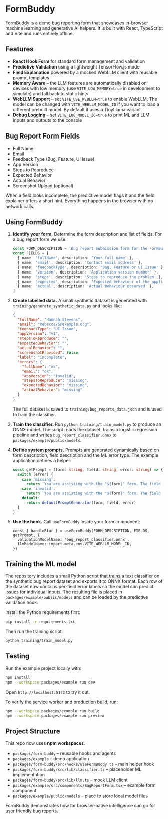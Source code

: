 # FormBuddy

FormBuddy is a demo bug reporting form that showcases in-browser machine learning and generative AI helpers. It is built with React, TypeScript and Vite and runs entirely offline.

## Features

- **React Hook Form** for standard form management and validation
- **Predictive Validation** using a lightweight TensorFlow.js model
- **Field Explanation** powered by a mocked WebLLM client with reusable prompt templates
- **Memory Aware** – the LLM features are automatically disabled on devices with low memory (use `VITE_LOW_MEMORY=true` in development to simulate) and fall back to static hints
- **WebLLM Support** – set `VITE_USE_WEBLLM=true` to enable WebLLM. The model can
  be changed with `VITE_WEBLLM_MODEL_ID` if you want to load a different
  prebuilt model. By default it uses a TinyLlama variant.
- **Debug Logging** – set `VITE_LOG_MODEL_IO=true` to print ML and LLM inputs and outputs to the console

## Bug Report Form Fields

- Full Name
- Email
- Feedback Type (Bug, Feature, UI Issue)
- App Version
- Steps to Reproduce
- Expected Behavior
- Actual Behavior
- Screenshot Upload (optional)

When a field looks incomplete, the predictive model flags it and the field explainer offers a short hint. Everything happens in the browser with no network calls.

## Using FormBuddy

1. **Identify your form.** Determine the form description and list of fields. For a bug report form we use:

   ```ts
   const FORM_DESCRIPTION = 'Bug report submission form for the FormBuddy demo application.'
   const FIELDS = [
     { name: 'fullName', description: 'Your full name' },
     { name: 'email', description: 'Contact email address' },
     { name: 'feedbackType', description: 'Bug, Feature or UI Issue' },
     { name: 'version', description: 'Application version number' },
     { name: 'steps', description: 'Steps to reproduce the problem' },
     { name: 'expected', description: 'Expected behaviour of the application' },
     { name: 'actual', description: 'Actual behaviour observed' },
   ]
   ```

2. **Create labelled data.** A small synthetic dataset is generated with `training/generate_synthetic_data.py` and looks like:

   ```json
   {
     "fullName": "Hannah Stevens",
     "email": "rebecca75@example.org",
     "feedbackType": "UI Issue",
     "appVersion": "v1",
     "stepsToReproduce": "",
     "expectedBehavior": "",
     "actualBehavior": "",
     "screenshotProvided": false,
     "label": "incomplete",
     "errors": {
       "fullName": "ok",
       "email": "ok",
       "appVersion": "invalid",
       "stepsToReproduce": "missing",
       "expectedBehavior": "missing",
       "actualBehavior": "missing"
     }
   }
   ```

   The full dataset is saved to `training/bug_reports_data.json` and is used to train the classifier.

3. **Train the classifier.** Run `python training/train_model.py` to produce an ONNX model. The script reads the dataset, trains a logistic regression pipeline and writes `bug_report_classifier.onnx` to `packages/example/public/models`.

4. **Define system prompts.** Prompts are generated dynamically based on form description, field description and the ML error type. The example application defines a helper:

   ```ts
   const getPrompt = (form: string, field: string, error: string) => {
     switch (error) {
       case 'missing':
         return `You are assisting with the "${form}" form. The field "${field}" is missing information. Provide a short suggestion.`
       case 'invalid':
         return `You are assisting with the "${form}" form. The field "${field}" looks invalid. Explain briefly how to fix it.`
       default:
         return defaultPromptGenerator(form, field, error)
     }
   }
   ```

5. **Use the hook.** Call `useFormBuddy` inside your form component:

   ```tsx
   const { handleBlur } = useFormBuddy(FORM_DESCRIPTION, FIELDS, getPrompt, {
     validationModelName: 'bug_report_classifier.onnx',
     llmModelName: import.meta.env.VITE_WEBLLM_MODEL_ID,
   })
   ```


## Training the ML model

The repository includes a small Python script that trains a text
classifier on the synthetic bug report dataset and exports it to ONNX
format. Each row of the dataset now contains per-field error labels so
the model can predict issues for individual inputs. The resulting file
is placed in `packages/example/public/models` and can be loaded by the predictive
validation hook.

Install the Python requirements first:

```bash
pip install -r requirements.txt
```

Then run the training script:

```bash
python training/train_model.py
```

## Testing

Run the example project locally with:

```bash
npm install
npm --workspace packages/example run dev
```

Open `http://localhost:5173` to try it out.

To verify the service worker and production build, run:

```bash
npm --workspace packages/example run build
npm --workspace packages/example run preview
```

## Project Structure

This repo now uses **npm workspaces**.

- `packages/form-buddy` – reusable hooks and agents
- `packages/example` – demo application
- `packages/form-buddy/src/hooks/useFormBuddy.ts` – main helper hook
- `packages/form-buddy/src/lib/classifier.ts` – placeholder ML implementation
- `packages/form-buddy/src/lib/llm.ts` – mock LLM client
- `packages/example/src/components/BugReportForm.tsx` – example form component
- `packages/example/public/models` – place to store local model files

FormBuddy demonstrates how far browser‑native intelligence can go for user friendly bug reports.
